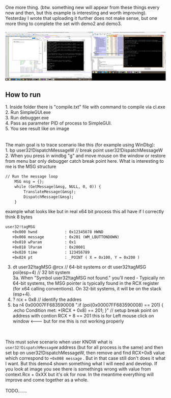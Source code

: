 One more thing. (btw. something new will appear from these things every now and then, but this example is interesting and worth improving). Yesterday I wrote that uploading it further does not make sense, but one more thing to complete the set with demo2 and demo3.
<br /><br />
![dump](https://raw.githubusercontent.com/KarolDuracz/scratchpad/refs/heads/main/Win32/Simple_debugger/demo4/80%20-%205-11-2024%20-%20debug%20techniqe%203%20demo.png)

<h2>How to run</h2>
1. Inside folder there is "compile.txt" file with command to compile via cl.exe<br />
2. Run SimpleGUI.exe<br />
3. Run debugger.exe <br />
4. Pass as parameter PID of process to SimpleGUI.<br />
5. You see result like on image<br />
<br /><br />
The main goal is to trace scenario like this (for example using WinDbg):<br />
1. bp user32!DispatchMessageW // break point user32!DispatchMessageW
2. When you press in windbg "g" and move mouse on the window or restore from menu bar only debugger catch break point here. What is interesting to me is the MSG structure

```
// Run the message loop
    MSG msg = {};
    while (GetMessage(&msg, NULL, 0, 0)) {
        TranslateMessage(&msg);
        DispatchMessage(&msg);
    }
```
example what looks like but in real x64 bit process this all have if I correctly think 8 bytes
```
user32!tagMSG
   +0x000 hwnd            : 0x12345678 HWND
   +0x008 message         : 0x201 (WM_LBUTTONDOWN)
   +0x010 wParam          : 0x1
   +0x018 lParam          : 0x20001
   +0x020 time            : 123456789
   +0x024 pt              : _POINT ( X = 0x100, Y = 0x200 )
```
3. dt user32!tagMSG @rcx   // 64-bit systems or dt user32!tagMSG poi(esp+4) // 32 bit system<br />
3a.  When "Symbol user32!tagMSG not found." you'll need - Typically nn 64-bit systems, the MSG pointer is typically found in the RCX register (for x64 calling conventions). On 32-bit systems, it will be on the stack (esp+4).<br />
4. ? rcx + 0x8 // identify the addres <br />
5.  ba r4 0x00007FF683590008 ".if (poi(0x00007FF683590008) == 201) { .echo Condition met: *(RCX + 0x8) == 201; }" // setup break point on address with contion RCX + 8 == 201 this is for Left mouse click on window <--- but for me this is not working properly<br /> 

<br /><br />
This must solve scenario when user KNOW what is  ```user32!DispatchMessageW```  address (but for all process is the same) and then set bp on user32!DispatchMessageW, then remove and find RCX+0x8 value which correspond to ```+0x008 message``` . But in that case still don't does it what I want. But this demo4 shown something  what I will need and develop. If you look at image you see there is somethings wrong with value from context.Rcx + 0xXX but it's ok for now. In the meantime everything will improve and come together as a whole.
 <br /><br />
TODO.......
